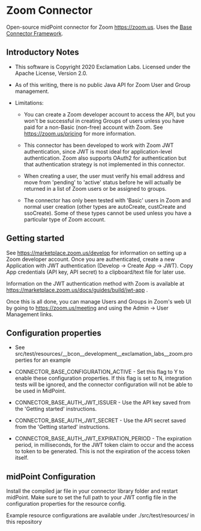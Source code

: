 # Zoom Connector

Open-source midPoint connector for Zoom <https://zoom.us>.  Uses the [Base Connector Framework](https://github.com/ExclamationLabs/connector-base).

## Introductory Notes

- This software is Copyright 2020 Exclamation Labs.  Licensed under the Apache License, Version 2.0.

- As of this writing, there is no public Java API for Zoom User and Group management.

- Limitations:
 
    - You can create a Zoom developer account to access the API, but you won't be successful
    in creating Groups of users unless you have paid for a non-Basic (non-free)
     account with Zoom.  See <https://zoom.us/pricing> for more information.
     
    - This connector has been developed to work with Zoom JWT authentication, since JWT
    is most ideal for application-level authentication.  Zoom also supports OAuth2 for authentication
    but that authentication strategy is not implemented in this connector.
 
    - When creating a user, the user must verify his email address and move from 'pending' to 'active'
 status before he will actually be returned in a list of Zoom users or be assigned to groups.
 
    - The connector has only been tested with 'Basic' users in Zoom and normal user
    creation (other types are autoCreate, custCreate and ssoCreate).  Some of these
    types cannot be used unless you have a particular type of Zoom account.

## Getting started
See <https://marketplace.zoom.us/develop> for information on setting up a Zoom developer
 account. Once you are authenticated, create a new Application with JWT authentication 
 (Develop -> Create App -> JWT).  Copy App credentials (API key, API secret)
 to a clipboard/text file for later use.

Information on the JWT authentication method with Zoom is available at
<https://marketplace.zoom.us/docs/guides/build/jwt-app> .

Once this is all done, you can manage Users and Groups in Zoom's web UI by going to
<https://zoom.us/meeting> and using the Admin -> User Management links.

## Configuration properties 

- See src/test/resources/__bcon__development__exclamation_labs__zoom.properties for an example

- CONNECTOR_BASE_CONFIGURATION_ACTIVE - Set this flag to Y to enable these configuration properties.  If this
flag is set to N, integration tests will be ignored, and the connector configuration will not be able to be used
in MidPoint.

- CONNECTOR_BASE_AUTH_JWT_ISSUER - Use the API key saved from the 'Getting started' instructions.

- CONNECTOR_BASE_AUTH_JWT_SECRET - Use the API secret saved from the 'Getting started' instructions.

- CONNECTOR_BASE_AUTH_JWT_EXPIRATION_PERIOD - The expiration period, in milliseconds, for the JWT token claim to
occur and the access to token to be generated.  This is not the expiration of the access token itself.

## midPoint Configuration

Install the compiled jar file in your connector library folder and restart midPoint. Make sure to set the full path to your JWT config file in the configuration properties for the resource config.

Example resource configurations are available under ./src/test/resources/ in this repository
